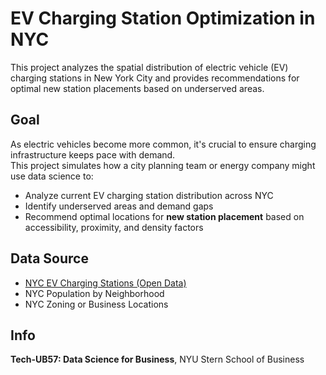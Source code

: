# EV Charging Station Optimization in NYC
This project analyzes the spatial distribution of electric vehicle (EV) charging stations in New York City and provides recommendations for optimal new station placements based on underserved areas.

## Goal
As electric vehicles become more common, it's crucial to ensure charging infrastructure keeps pace with demand.  
This project simulates how a city planning team or energy company might use data science to:

- Analyze current EV charging station distribution across NYC  
- Identify underserved areas and demand gaps  
- Recommend optimal locations for **new station placement** based on accessibility, proximity, and density factors  

## Data Source
- [NYC EV Charging Stations (Open Data)](https://data.cityofnewyork.us/City-Government/NYC-EV-Fleet-Station-Network/fc53-9hrv/about_data)
- NYC Population by Neighborhood  
- NYC Zoning or Business Locations

## Info
**Tech-UB57: Data Science for Business**, NYU Stern School of Business
